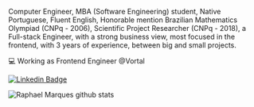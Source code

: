 Computer Engineer, MBA (Software Engineering) student, Native Portuguese, Fluent English, Honorable mention Brazilian Mathematics Olympiad (CNPq - 2006), Scientific Project Researcher (CNPq - 2018), a Full-stack Engineer, with a strong business view, most focused in the frontend, with 3 years of experience, between big and small projects. 

💻 Working as Frontend Engineer @Vortal

[![Linkedin Badge](https://img.shields.io/badge/-Raphael%20Marques-6633cc?style=flat-square&logo=Linkedin&logoColor=white&link=https://www.linkedin.com/in/raphael-marques-977411119/)](https://www.linkedin.com/in/raphaelmarques77/) 

![Raphael Marques github stats](https://github-readme-stats.vercel.app/api?username=raphael-ms&theme=yeblu&show_icons=true&count_private=true)
